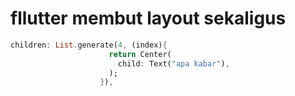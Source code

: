 # fllutter membut layout sekaligus

```dart
children: List.generate(4, (index){
                      return Center(
                        child: Text("apa kabar"),
                      );
                    }),
```
